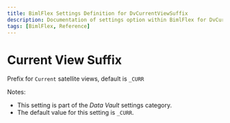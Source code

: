 ```yaml
---
title: BimlFlex Settings Definition for DvCurrentViewSuffix
description: Documentation of settings option within BimlFlex for DvCurrentViewSuffix
tags: [BimlFlex, Reference]
---
```


# Current View Suffix

Prefix for `Current` satellite views, default is `_CURR`

Notes:

* This setting is part of the *Data Vault* settings category.
* The default value for this setting is `_CURR`.
